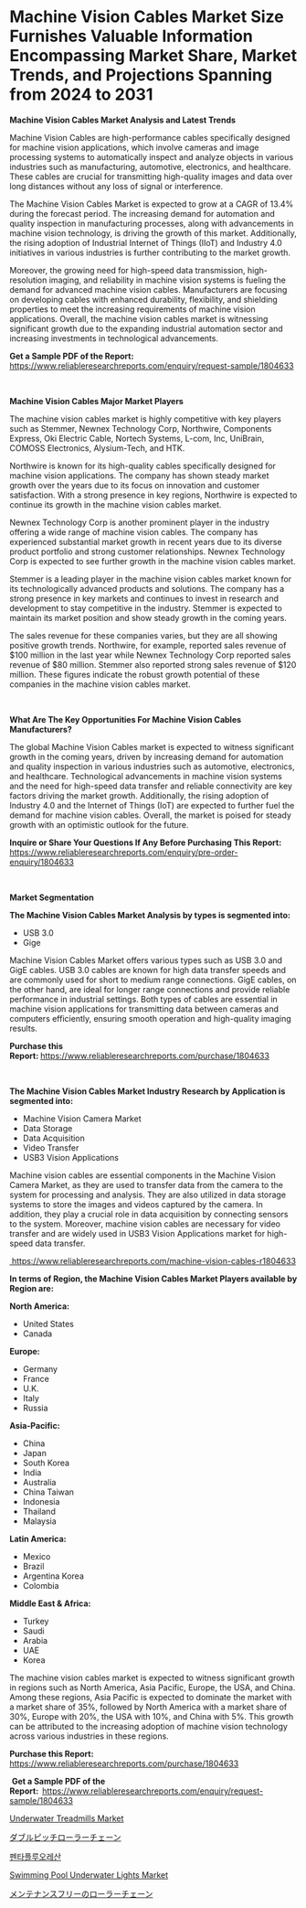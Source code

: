 <p><h1>Machine Vision Cables Market Size Furnishes Valuable Information Encompassing Market Share, Market Trends, and Projections Spanning from 2024 to 2031</h1></p><p><strong>Machine Vision Cables Market Analysis and Latest Trends</strong></p>
<p><p>Machine Vision Cables are high-performance cables specifically designed for machine vision applications, which involve cameras and image processing systems to automatically inspect and analyze objects in various industries such as manufacturing, automotive, electronics, and healthcare. These cables are crucial for transmitting high-quality images and data over long distances without any loss of signal or interference.</p><p>The Machine Vision Cables Market is expected to grow at a CAGR of 13.4% during the forecast period. The increasing demand for automation and quality inspection in manufacturing processes, along with advancements in machine vision technology, is driving the growth of this market. Additionally, the rising adoption of Industrial Internet of Things (IIoT) and Industry 4.0 initiatives in various industries is further contributing to the market growth.</p><p>Moreover, the growing need for high-speed data transmission, high-resolution imaging, and reliability in machine vision systems is fueling the demand for advanced machine vision cables. Manufacturers are focusing on developing cables with enhanced durability, flexibility, and shielding properties to meet the increasing requirements of machine vision applications. Overall, the machine vision cables market is witnessing significant growth due to the expanding industrial automation sector and increasing investments in technological advancements.</p></p>
<p><strong>Get a Sample PDF of the Report:&nbsp;</strong> <a href="https://www.reliableresearchreports.com/enquiry/request-sample/1804633">https://www.reliableresearchreports.com/enquiry/request-sample/1804633</a></p>
<p>&nbsp;</p>
<p><strong>Machine Vision Cables Major Market Players</strong></p>
<p><p>The machine vision cables market is highly competitive with key players such as Stemmer, Newnex Technology Corp, Northwire, Components Express, Oki Electric Cable, Nortech Systems, L-com, Inc, UniBrain, COMOSS Electronics, Alysium-Tech, and HTK. </p><p>Northwire is known for its high-quality cables specifically designed for machine vision applications. The company has shown steady market growth over the years due to its focus on innovation and customer satisfaction. With a strong presence in key regions, Northwire is expected to continue its growth in the machine vision cables market.</p><p>Newnex Technology Corp is another prominent player in the industry offering a wide range of machine vision cables. The company has experienced substantial market growth in recent years due to its diverse product portfolio and strong customer relationships. Newnex Technology Corp is expected to see further growth in the machine vision cables market.</p><p>Stemmer is a leading player in the machine vision cables market known for its technologically advanced products and solutions. The company has a strong presence in key markets and continues to invest in research and development to stay competitive in the industry. Stemmer is expected to maintain its market position and show steady growth in the coming years.</p><p>The sales revenue for these companies varies, but they are all showing positive growth trends. Northwire, for example, reported sales revenue of $100 million in the last year while Newnex Technology Corp reported sales revenue of $80 million. Stemmer also reported strong sales revenue of $120 million. These figures indicate the robust growth potential of these companies in the machine vision cables market.</p></p>
<p>&nbsp;</p>
<p><strong>What Are The Key Opportunities For Machine Vision Cables Manufacturers?</strong></p>
<p><p>The global Machine Vision Cables market is expected to witness significant growth in the coming years, driven by increasing demand for automation and quality inspection in various industries such as automotive, electronics, and healthcare. Technological advancements in machine vision systems and the need for high-speed data transfer and reliable connectivity are key factors driving the market growth. Additionally, the rising adoption of Industry 4.0 and the Internet of Things (IoT) are expected to further fuel the demand for machine vision cables. Overall, the market is poised for steady growth with an optimistic outlook for the future.</p></p>
<p><strong>Inquire or Share Your Questions If Any Before Purchasing This Report:</strong> <a href="https://www.reliableresearchreports.com/enquiry/pre-order-enquiry/1804633">https://www.reliableresearchreports.com/enquiry/pre-order-enquiry/1804633</a></p>
<p>&nbsp;</p>
<p><strong>Market Segmentation</strong></p>
<p><strong>The Machine Vision Cables Market Analysis by types is segmented into:</strong></p>
<p><ul><li>USB 3.0</li><li>Gige</li></ul></p>
<p><p>Machine Vision Cables Market offers various types such as USB 3.0 and GigE cables. USB 3.0 cables are known for high data transfer speeds and are commonly used for short to medium range connections. GigE cables, on the other hand, are ideal for longer range connections and provide reliable performance in industrial settings. Both types of cables are essential in machine vision applications for transmitting data between cameras and computers efficiently, ensuring smooth operation and high-quality imaging results.</p></p>
<p><strong>Purchase this Report:&nbsp;</strong><a href="https://www.reliableresearchreports.com/purchase/1804633">https://www.reliableresearchreports.com/purchase/1804633</a></p>
<p>&nbsp;</p>
<p><strong>The Machine Vision Cables Market Industry Research by Application is segmented into:</strong></p>
<p><ul><li>Machine Vision Camera Market</li><li>Data Storage</li><li>Data Acquisition</li><li>Video Transfer</li><li>USB3 Vision Applications</li></ul></p>
<p><p>Machine vision cables are essential components in the Machine Vision Camera Market, as they are used to transfer data from the camera to the system for processing and analysis. They are also utilized in data storage systems to store the images and videos captured by the camera. In addition, they play a crucial role in data acquisition by connecting sensors to the system. Moreover, machine vision cables are necessary for video transfer and are widely used in USB3 Vision Applications market for high-speed data transfer.</p></p>
<p><a href="https://www.reliableresearchreports.com/machine-vision-cables-r1804633">&nbsp;https://www.reliableresearchreports.com/machine-vision-cables-r1804633</a></p>
<p><strong>In terms of Region, the Machine Vision Cables Market Players available by Region are:</strong></p>
<p>
    <p> <strong> North America: </strong>
        <ul>
            <li>United States</li>
            <li>Canada</li>
        </ul>
        </p> 
    <p> <strong> Europe: </strong>
        <ul>
            <li>Germany</li>
            <li>France</li>
            <li>U.K.</li>
            <li>Italy</li>
            <li>Russia</li>
        </ul>
        </p> 
    <p> <strong> Asia-Pacific: </strong>
        <ul>
            <li>China</li>
            <li>Japan</li>
            <li>South Korea</li>
            <li>India</li>
            <li>Australia</li>
            <li>China Taiwan</li>
            <li>Indonesia</li>
            <li>Thailand</li>
            <li>Malaysia</li>
        </ul>
        </p> 
    <p> <strong> Latin America: </strong>
        <ul>
            <li>Mexico</li>
            <li>Brazil</li>
            <li>Argentina Korea</li>
            <li>Colombia</li>
        </ul>
        </p> 
    <p> <strong> Middle East & Africa: </strong>
        <ul>
            <li>Turkey</li>
            <li>Saudi</li>
            <li>Arabia</li>
            <li>UAE</li>
            <li>Korea</li>
        </ul>
    </p>
    </p>
<p><p>The machine vision cables market is expected to witness significant growth in regions such as North America, Asia Pacific, Europe, the USA, and China. Among these regions, Asia Pacific is expected to dominate the market with a market share of 35%, followed by North America with a market share of 30%, Europe with 20%, the USA with 10%, and China with 5%. This growth can be attributed to the increasing adoption of machine vision technology across various industries in these regions.</p></p>
<p><strong>Purchase this Report: </strong><a href="https://www.reliableresearchreports.com/purchase/1804633">https://www.reliableresearchreports.com/purchase/1804633</a></p>
<p>&nbsp;<strong>Get a Sample PDF of the Report:&nbsp;&nbsp;</strong><a href="https://www.reliableresearchreports.com/enquiry/request-sample/1804633">https://www.reliableresearchreports.com/enquiry/request-sample/1804633</a></p>
<p><strong></strong></p>
<p><p><a href="https://github.com/mateobossinovero/Market-Research-Report-List-1/blob/main/underwater-treadmills-market.md">Underwater Treadmills Market</a></p><p><a href="https://github.com/schmahlson/Market-Research-Report-List-2/blob/main/2828185156875.md">ダブルピッチローラーチェーン</a></p><p><a href="https://github.com/hxzi07639916/Market-Research-Report-List-2/blob/main/3714550168122.md">펜타플루오레산</a></p><p><a href="https://github.com/anggakarna133/Market-Research-Report-List-1/blob/main/swimming-pool-underwater-lights-market.md">Swimming Pool Underwater Lights Market</a></p><p><a href="https://github.com/TerrellConn/Market-Research-Report-List-1/blob/main/7479370156876.md">メンテナンスフリーのローラーチェーン</a></p></p>
